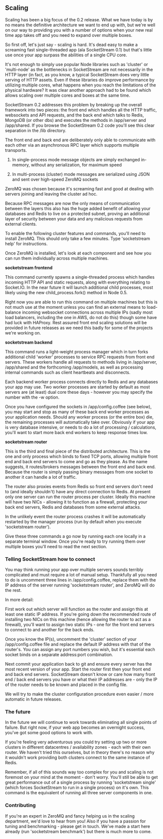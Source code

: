 ## Scaling

Scaling has been a big focus of the 0.2 release. What we have today is by no means the definitive architecture we want to end up with, but we're well on our way to providing you with a number of options when your new real time app takes off and you need to expand over multiple boxes.

So first off, let's just say - scaling is hard. It's dead easy to make a screaming fast single-threaded app (ala SocketStream 0.1) but that's little use once your app surpass the abilities of a single CPU core.

It's not enough to simply use popular Node libraries such as 'cluster' or 'multi-node' as the bottlenecks in SocketStream are not necessarily in the HTTP layer (in fact, as you know, a typical SocketStream does very little serving of HTTP assets. Even if these libraries do improve performance by utilizing multiple cores, what happens when you reach the limitations of the physical hardware? It was clear another approach had to be found which allows scaling over multiple cores and boxes at the same time.

SocketStream 0.2 addresses this problem by breaking up the overall framework into two pieces: the front end which handles all the HTTP traffic, websockets and API requests, and the back end which talks to Redis, MongoDB (or other dbs) and executes the methods in /app/server and /app/shared. If you browse the SocketStream 0.2 code you'll see this clear separation in the /lib directory.

The front end and back end are deliberately only able to communicate with each other via an asynchronous RPC layer which supports multiple transports.

1. In single-process mode message objects are simply exchanged in-memory, without any serialization, for maximum speed

2. In multi-process (cluster) mode messages are serialized using JSON and sent over high-speed ZeroMQ sockets

ZeroMQ was chosen because it's screaming fast and good at dealing with servers joining and leaving the cluster ad hoc.

Because RPC messages are now the only means of communication between the layers this also has the huge added benefit of allowing your databases and Redis to live on a protected subnet, proving an additional layer of security between your data and any malicious requests from external clients.

To enable the following cluster features and commands, you'll need to install ZeroMQ. This should only take a few minutes. Type 'socketstream help' for instructions.

Once ZeroMQ is installed, let's look at each component and see how you can run them individually across multiple machines.

__socketstream frontend__

This command currently spawns a single-threaded process which handles incoming HTTP API and static requests, along with everything relating to Socket.IO. In the near future it will launch additional child processes, most likely using the new child_process.fork() method in Node 0.5.

Right now you are able to run this command on multiple machines but this is not much use at the moment unless you can find an external means to load-balance incoming websocket connections across multiple IPs (sadly most load balancers, including the one in AWS, do not do this) though some have had luck with HAProxy. Rest assured front end scaling solutions will be provided in future releases as we need this badly for some of the projects we're working on.

__socketstream backend__

This command runs a light-weight process manager which in turn forks additional child 'worker' processes to service RPC requests from front end servers. These workers handle all requests to methods living in /app/server, /app/shared and the forthcoming /app/models, as well as processing internal commands such as client heartbeats and disconnects.

Each backend worker process connects directly to Redis and any databases your app may use. Two worker processes are started by default as most servers are (at least) dual core these days - however you may specify the number with the -w option.

Once you have configured the sockets in /app/config.coffee (see below), you may start and stop as many of these back end worker processes as your application needs. Should any worker process (or the entire box) die, the remaining processes will automatically take over. Obviously if your app is very database intensive, or needs to do a lot of processing / calculations, you'll want to start more back end workers to keep response times low.

__socketstream router__

This is the third and final piece of the distributed architecture. This is the one and only process which binds to fixed TCP ports, allowing multiple front end and back end servers to come and go as they please. As the name suggests, it routes/brokers messages between the front end and back end. Because the router is simply passing binary messages from one socket to another it can handle a lot of traffic.

The router also proxies events from Redis so front end servers don't need to (and ideally shouldn't) have any direct connection to Redis. At present only one server can run the router process per cluster. Ideally this machine will have two NICs - allowing it to function as a firewall, protecting your back end servers, Redis and databases from some external attacks.

In the unlikely event the router process crashes it will be automatically restarted by the manager process (run by default when you execute 'socketstream router').

Give these three commands a go now by running each one locally in a separate terminal window. Once you're ready to try running them over multiple boxes you'll need to read the next section.


### Telling SocketStream how to connect

You may think running your app over multiple servers sounds terribly complicated and must require a lot of manual setup. Thankfully all you need to do is uncomment three lines in /app/config.coffee, replace them with the IP address of the server running 'socketstream router', and ZeroMQ will do the rest.

In more detail:

First work out which server will function as the router and assign this at least one static IP address. If you're going down the recommended route of installing two NICs on this machine (hence allowing the router to act as a firewall), you'll want to assign two static IPs - one for the front end servers to connect to and another for the back ends.

Once you know the IP(s), uncomment the 'cluster' section of your /app/config.coffee file and replace the default IP address with that of the router's. You can assign any port numbers you wish, but it's essential each socket binds on a separate address:port combination.

Next commit your application back to git and ensure every server has the most recent version of your app. Start the router first then your front end and back end servers. SocketStream doesn't know or care how many front end / back end servers you have or what their IP addresses are - only the IP of the router needs to be known and placed in the config file.

We will try to make the cluster configuration procedure even easier / more automatic in future releases.


### The future

In the future we will continue to work towards eliminating all single points of failure. But right now, if your web app becomes an overnight success, you've got some good options to work with.

If you're feeling very adventurous you could try setting up two or more clusters in different datacentres / availability zones - each with their own router. We haven't tried this ourselves, but in theory there's no reason why it wouldn't work providing both clusters connect to the same instance of Redis. 

Remember, if all of this sounds way too complex for you and scaling is not foremost on your mind at the moment - don't worry. You'll still be able to get great performance out of a single process by running 'socketstream single' (which forces SocketStream to run in a single process) on it's own. This command is the equivalent of running all three server components in one.


### Contributing

If you're an expert in ZeroMQ and fancy helping us in the scaling department, we'd love to hear from you! Also if you have a passion for tuning and benchmarking - please get in touch. We've made a start here already (run 'socketstream benchmark') but there is much more to come.

